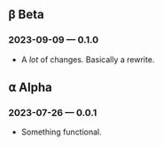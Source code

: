 ## β Beta

### 2023-09-09 — 0.1.0
- A _lot_ of changes. Basically a rewrite.

## ⍺ Alpha

### 2023-07-26 — 0.0.1
- Something functional.
